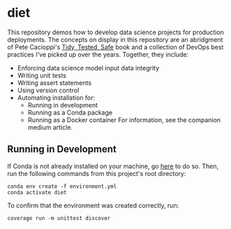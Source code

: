 # diet

This repository demos how to develop data science projects for production
deployments. The concepts on display in this repository are an abridgment of
Pete Cacioppi's [Tidy, Tested, Safe](https://github.com/ticdat/tidy_tested_safe/wiki)
book and a collection of DevOps best practices I've picked up over the years.
Together, they include:
* Enforcing data science model input data integrity
* Writing unit tests
* Writing assert statements
* Using version control
* Automating installation for:
  * Running in development
  * Running as a Conda package
  * Running as a Docker container
For information, see the companion medium article. 

## Running in Development
If Conda is not already installed on your machine, go [here](https://docs.conda.io/projects/miniconda/en/latest/)
to do so. Then, run the following commands from this project's root directory:
```commandline
conda env create -f environment.yml
conda activate diet
```
To confirm that the environment was created correctly, run:
```commandline
coverage run -m unittest discover
```